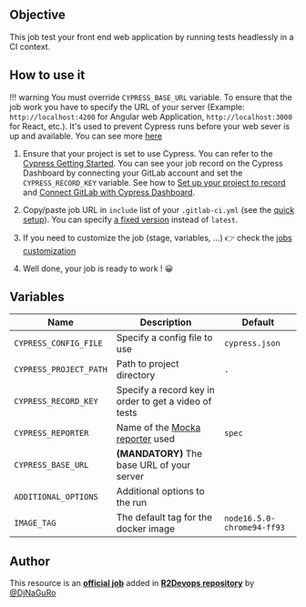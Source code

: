 ## Objective

This job test your front end web application by running tests headlessly in a CI context.

## How to use it

!!! warning
    You must override `CYPRESS_BASE_URL` variable.
    To ensure that the job work you have to specify the URL of your server (Example: `http://localhost:4200` for Angular web Application, `http://localhost:3000` for React, etc.).
    It's used to     prevent Cypress runs before your web sever is up and available. You can see more [here](https://docs.cypress.io/guides/continuous-integration/introduction#Boot-your-server)


1. Ensure that your project is set to use Cypress. You can refer to the [Cypress Getting Started](https://docs.cypress.io/guides/getting-started/installing-cypress). You can see your job record on the Cypress Dashboard by connecting your GitLab account and set the `CYPRESS_RECORD_KEY` variable. See how to [Set up your project to record](https://docs.cypress.io/guides/dashboard/projects#Set-up-a-project-to-record) and [Connect GitLab with Cypress Dashboard](https://docs.cypress.io/guides/dashboard/gitlab-integration#Installing-the-GitLab-integration).

1. Copy/paste job URL in `include` list of your `.gitlab-ci.yml` (see the [quick setup](/use-the-hub/#quick-setup)). You can specify [a fixed version](#changelog) instead of `latest`.
1. If you need to customize the job (stage, variables, ...) 👉 check the [jobs
   customization](/use-the-hub/#jobs-customization)
1. Well done, your job is ready to work ! 😀

## Variables

| Name | Description | Default |
| ---- | ----------- | ------- |
| `CYPRESS_CONFIG_FILE` | Specify a config file to use | `cypress.json` |
| `CYPRESS_PROJECT_PATH` | Path to project directory | `.` |
| `CYPRESS_RECORD_KEY` | Specify a record key in order to get a video of tests | ` ` |
| `CYPRESS_REPORTER` | Name of the [Mocka reporter](https://docs.cypress.io/guides/tooling/reporters) used| `spec` |
| `CYPRESS_BASE_URL`  | **(MANDATORY)** The base URL of your server | ` `|
| `ADDITIONAL_OPTIONS` | Additional options to the run | ` ` |
| `IMAGE_TAG` | The default tag for the docker image | `node16.5.0-chrome94-ff93`  |


## Author
This resource is an **[official job](https://docs.r2devops.io/faq-labels/)** added in [**R2Devops repository**](https://gitlab.com/r2devops/hub) by [@DjNaGuRo](https://gitlab.com/DjNaGuRo)
